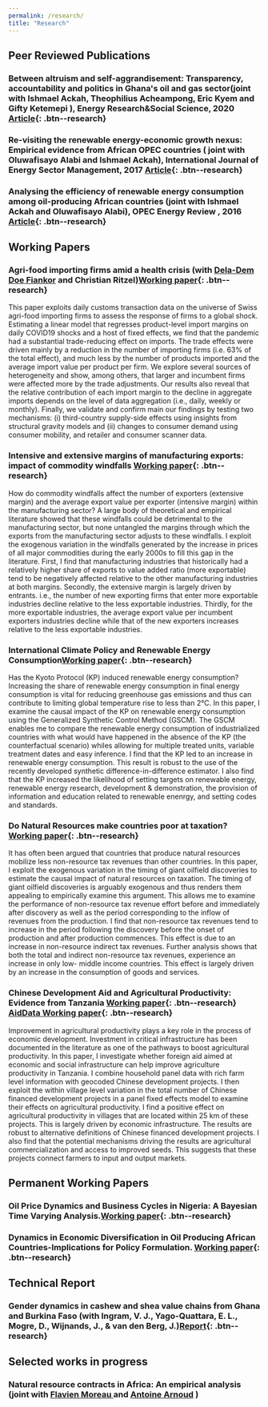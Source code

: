 ```yaml
---
permalink: /research/
title: "Research"
---
```

## Peer Reviewed Publications
### Between altruism and self-aggrandisement: Transparency, accountability and politics in Ghana's oil and gas sector(joint with  Ishmael Ackah, Theophilius Acheampong, Eric Kyem and Gifty Ketemepi ), Energy Research&Social Science, 2020 [Article](https://www.sciencedirect.com/science/article/abs/pii/S2214629620301134){: .btn--research}

### Re-visiting the renewable energy-economic growth nexus: Empirical evidence from African OPEC countries ( joint with  Oluwafisayo Alabi and Ishmael Ackah), International Journal of Energy Sector Management, 2017 [Article](https://www.emerald.com/insight/content/doi/10.1108/IJESM-07-2016-0002/full/html){: .btn--research}

### Analysing the efficiency of renewable energy consumption among oil-producing African countries (joint with  Ishmael Ackah  and Oluwafisayo Alabi), OPEC Energy Review , 2016 [Article](https://onlinelibrary.wiley.com/doi/abs/10.1111/opec.12081){: .btn--research}

## Working Papers
### Agri-food importing firms amid a health crisis (with [Dela-Dem Doe Fiankor](https://ddfiankor.com) and Christian Ritzel)[Working paper](http://papers.abrahamlartey.com/Fiankor_etal_COVID_agrifood.pdf){: .btn--research} 
This paper exploits daily customs transaction data on the universe of Swiss agri-food importing firms to assess the response of firms to a global shock. Estimating a linear model that regresses product-level import margins on daily COVID19 shocks and a host of fixed effects, we find that the pandemic had a substantial trade-reducing effect on imports. The trade effects were driven mainly by a reduction in the number of importing firms (i.e. 63\% of the total effect), and much less by the number of products imported and the average import value per product per firm. We explore several sources of heterogeneity and show, among others, that larger and incumbent firms were affected more by the trade adjustments.  Our results also reveal that the relative contribution of each import margin to the decline in aggregate imports depends on the level of data aggregation (i.e., daily, weekly or monthly). Finally, we validate and confirm main our findings by testing two mechanisms: (i) third-country supply-side effects using insights from structural gravity models and (ii) changes to consumer demand using consumer mobility, and retailer and consumer scanner data.

### Intensive and extensive margins of manufacturing exports: impact of commodity windfalls [Working paper](http://papers.abrahamlartey.com/Abraham_Lartey_JMP.pdf){: .btn--research} 
How do commodity windfalls affect the number of exporters (extensive margin) and the average export value per exporter (intensive margin) within the manufacturing sector? A large body of theoretical and empirical literature showed that these windfalls could be detrimental to the manufacturing sector, but none untangled the margins through which the exports from the manufacturing sector adjusts to these windfalls. I exploit the exogenous variation in the windfalls generated by the increase in prices of all major commodities during the early 2000s to fill this gap in the literature. First, I find that manufacturing industries that historically had a relatively higher share of exports to value added ratio (more exportable) tend to be negatively affected relative to the other manufacturing industries at both margins. Secondly, the extensive margin is largely driven by entrants. i.e., the number of new exporting firms that enter more exportable industries decline relative to the less exportable industries. Thirdly, for the more exportable industries, the average export value per incumbent exporters industries decline while that of the new exporters increases relative to the less exportable industries.

### International Climate Policy and Renewable Energy Consumption[Working paper](http://papers.abrahamlartey.com/Abraham_Lartey_KP_green_growth.pdf){: .btn--research} 
Has the Kyoto Protocol (KP) induced renewable energy consumption? Increasing the share of renewable energy consumption in final energy consumption is vital for reducing greenhouse gas emissions and thus can contribute to limiting global temperature rise to less than 2°C. In this paper, I examine the causal impact of the KP on renewable energy consumption using the Generalized Synthetic Control Method (GSCM). The GSCM enables me to compare the renewable energy consumption of industrialized countries with what would have happened in the absence of the KP (the counterfactual scenario) whiles allowing for multiple treated units, variable treatment dates and easy inference. I find that the KP led to an increase in renewable energy consumption. This result is robust to the use of the recently developed synthetic difference-in-difference estimator. I also find that the KP increased the likelihood of setting targets on renewable energy, renewable energy research, development \& demonstration, the provision of information and education related to renewable enenrgy, and setting codes and standards.

### Do Natural Resources make countries poor at taxation? [Working paper](http://papers.abrahamlartey.com/Abraham_Lartey_oilgastax.pdf){: .btn--research} 
It has often been argued that countries that produce natural resources mobilize less non-resource tax revenues than other countries. In this paper, I exploit the exogenous variation in the timing of giant oilfield discoveries to estimate the causal impact of natural resources on taxation. The timing of giant oilfield discoveries is arguably exogenous and thus renders them appealing to empirically examine this argument. This allows me to examine the performance of non-resource tax revenue effort before and immediately after discovery as well as the period corresponding to the inflow of revenues from the production. I find that non-resource tax revenues tend to increase in the period following the discovery before the onset of production and after production commences. This effect is due to an increase in non-resource indirect tax revenues. Further analysis shows that both the total and indirect non-resource tax revenues, experience an increase in only low- middle income countries. This effect is largely driven by an increase in the consumption of goods and services.


### Chinese Development Aid and Agricultural Productivity: Evidence from Tanzania  [Working paper](http://papers.abrahamlartey.com/Abraham_Lartey_ChinaAgric.pdf){: .btn--research} [AidData Working paper](https://www.aiddata.org/publications/chinese-development-aid-and-agricultural-productivity-evidence-from-tanzania){: .btn--research} 
Improvement in agricultural productivity plays a key role in the process of economic development. Investment in critical infrastructure has been documented in the literature as one of the pathways to boost agricultural productivity. In this paper, I investigate whether foreign aid aimed at economic and social infrastructure can help improve agriculture productivity in Tanzania. I combine household panel data with rich farm level information with geocoded Chinese development projects. I then exploit the within village level variation in the total number of Chinese financed development projects in a panel fixed effects model to examine their effects on agricultural productivity. I find a positive effect on agricultural productivity in villages that are located within 25 km of these projects. This is largely driven by economic infrastructure. The results are robust to alternative definitions of Chinese financed development projects. I also find that the potential mechanisms driving the results are agricultural commercialization and access to improved seeds. This suggests that these projects connect farmers to input and output markets.


## Permanent Working Papers

### Oil Price Dynamics and Business Cycles in Nigeria: A Bayesian Time Varying Analysis.[Working paper](https://papers.ssrn.com/sol3/papers.cfm?abstract_id=3272841){: .btn--research}

### Dynamics in Economic Diversification in Oil Producing African Countries-Implications for Policy Formulation. [Working paper](https://papers.ssrn.com/sol3/papers.cfm?abstract_id=3129696){: .btn--research}

## Technical Report
### Gender dynamics in cashew and shea value chains from Ghana and Burkina Faso (with Ingram, V. J., Yago-Quattara, E. L., Mogre, D., Wijnands, J., & van den Berg, J.)[Report](https://library.wur.nl/WebQuery/wurpubs/495499){: .btn--research}

## Selected works in progress
### Natural resource contracts in Africa: An empirical analysis (joint with [Flavien Moreau ](https://www.flavienmoreau.com/) and [Antoine Arnoud](https://antoinearnoud.github.io/) )



